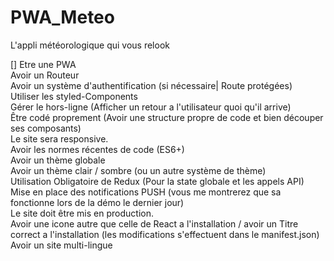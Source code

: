 # PWA_Meteo
L'appli météorologique qui vous relook

[] Etre une PWA  
Avoir un Routeur  
Avoir un système d'authentification (si nécessaire| Route protégées)  
Utiliser les styled-Components  
Gérer le hors-ligne (Afficher un retour a l'utilisateur quoi qu'il arrive)  
Être codé proprement (Avoir une structure propre de code et bien découper ses composants)  
Le site sera responsive.  
Avoir les normes récentes de code (ES6+)  
Avoir un thème globale  
Avoir un thème clair / sombre (ou un autre système de thème)  
Utilisation Obligatoire de Redux (Pour la state globale et les appels API)  
Mise en place des notifications PUSH (vous me montrerez que sa fonctionne lors de la démo le dernier jour)  
Le site doit être mis en production.  
Avoir une icone autre que celle de React a l'installation / avoir un Titre correct a l'installation (les modifications s'effectuent dans le manifest.json)  
Avoir un site multi-lingue  
